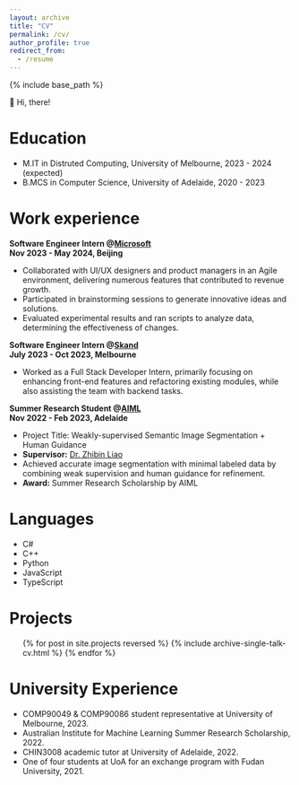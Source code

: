 ```yaml
---
layout: archive
title: "CV"
permalink: /cv/
author_profile: true
redirect_from:
  - /resume
---
```


{% include base_path %}

👋 Hi, there!

Education
======
<!-- * Ph.D in Version Control Theory, GitHub University, 2018 (expected) -->
* M.IT in Distruted Computing, University of Melbourne, 2023 - 2024 (expected)
* B.MCS in Computer Science, University of Adelaide, 2020 - 2023

Work experience
======
**Software Engineer Intern @[Microsoft](https://www.microsoft.com/en-au)** \
**Nov 2023 - May 2024, Beijing**

  * Collaborated with UI/UX designers and product managers in an Agile environment, delivering numerous features that contributed to revenue growth.
  * Participated in brainstorming sessions to generate innovative ideas and solutions.
  * Evaluated experimental results and ran scripts to analyze data, determining the effectiveness of changes.

**Software Engineer Intern @[Skand](https://www.skand.io/)** \
**July 2023 - Oct 2023, Melbourne**

  * Worked as a Full Stack Developer Intern, primarily focusing on enhancing front-end features and refactoring existing modules, while also assisting the team with backend tasks.

**Summer Research Student @[AIML](https://www.adelaide.edu.au/aiml/)** \
**Nov 2022 - Feb 2023, Adelaide**
  
  * Project Title: Weakly-supervised Semantic Image Segmentation + Human Guidance
  * **Supervisor:** [Dr. Zhibin Liao](https://researchers.adelaide.edu.au/profile/zhibin.liao)
  * Achieved accurate image segmentation with minimal labeled data by combining weak supervision and human guidance for refinement.
  * **Award:** Summer Research Scholarship by AIML
  
Languages
======
* C#
* C++
* Python
* JavaScript
* TypeScript

Projects
======
  <ul>{% for post in site.projects reversed %}
    {% include archive-single-talk-cv.html %}
  {% endfor %}</ul>
  
<!-- Talks
======
  <ul>{% for post in site.talks reversed %}
    {% include archive-single-talk-cv.html  %}
  {% endfor %}</ul>
  
Teaching
======
  <ul>{% for post in site.teaching reversed %}
    {% include archive-single-cv.html %}
  {% endfor %}</ul> -->
  
University Experience
======
* COMP90049 & COMP90086 student representative at University of Melbourne, 2023.
* Australian Institute for Machine Learning Summer Research Scholarship, 2022.
* CHIN3008 academic tutor at University of Adelaide, 2022.
* One of four students at UoA for an exchange program with Fudan University, 2021.

